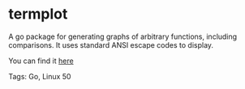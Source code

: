 # termplot

A go package for generating graphs of arbitrary functions,
including comparisons.
It uses standard ANSI escape codes to display.

You can find it [here](https://github.com/hhhhhhhhhn/termplot)

Tags: Go, Linux
50
